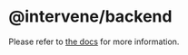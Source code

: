 # @intervene/backend

Please refer to [the docs](https://docs.intervene.run/backend) for more information.
